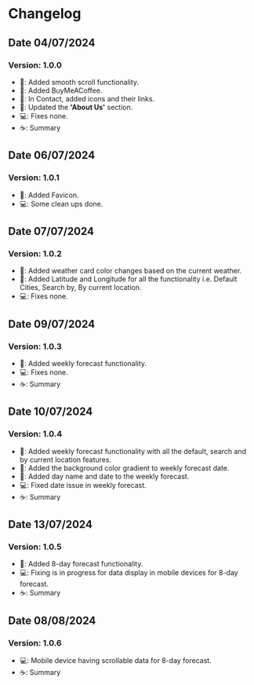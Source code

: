 
# Changelog

## Date 04/07/2024 
### Version: 1.0.0
- 🚀: Added smooth scroll functionality.
- 🚀: Added BuyMeACoffee.
- 🌟: In Contact, added icons and their links.
- 🌟: Updated the **'About Us'** section.
- 💻: Fixes none.
- ☕️: Summary

## Date 06/07/2024 
### Version: 1.0.1
- 🚀: Added Favicon.
- 💻: Some clean ups done.

## Date 07/07/2024 
### Version: 1.0.2
- 🚀: Added weather card color changes based on the current weather.
- 🚀: Added Latitude and Longitude for all the functionality i.e. Default Cities, Search by, By current location.
- 💻: Fixes none.

## Date 09/07/2024 
### Version: 1.0.3
- 🚀: Added weekly forecast functionality.
- 💻: Fixes none.
- ☕️: Summary

## Date 10/07/2024 
### Version: 1.0.4
- 🚀: Added weekly forecast functionality with all the default, search and by current location features.
- 🚀: Added the background color gradient to weekly forecast date.
- 🚀: Added day name and date to the weekly forecast.
- 💻: Fixed date issue in weekly forecast.
- ☕️: Summary

## Date 13/07/2024 
### Version: 1.0.5
- 🚀: Added 8-day forecast functionality.
- 💻: Fixing is in progress for data display in mobile devices for 8-day forecast.
- ☕️: Summary

## Date 08/08/2024 
### Version: 1.0.6
- 💻: Mobile device having scrollable data for 8-day forecast.
- ☕️: Summary